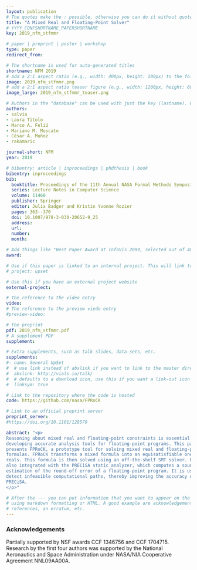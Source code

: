 ```yaml
---
layout: publication
# The quotes make the : possible, otherwise you can do it without quotes
title: "A Mixed Real and Floating-Point Solver"
# YYYY_CONFSHORTNAME_PAPERSHORTNAME
key: 2019_nfm_stfmmr

# paper | preprint | poster | workshop
type: paper
redirect_from:

# The shortname is used for auto-generated titles
shortname: NFM 2019
# add a 2:1 aspect ratio (e.g., width: 400px, height: 200px) to the folder /assets/images/papers/
image: 2019_nfm_stfmmr.png
# add a 2:1 aspect ratio teaser figure (e.g., width: 1200px, height: 600px) to the folder /assets/images/papers/
image_large: 2019_nfm_stfmmr_teaser.png

# Authors in the "database" can be used with just the key (lastname). Others can be written properly.
authors:
- salvia
- Laura Titolo
- Marco A. Feliú
- Mariano M. Moscato
- César A. Muñoz
- rakamaric

journal-short: NFM
year: 2019

# bibentry: article | inproceedings | phdthesis | book
bibentry: inproceedings
bib:
  booktitle: Proceedings of the 11th Annual NASA Formal Methods Symposium (NFM)
  series: Lecture Notes in Computer Science
  volume: 11460
  publisher: Springer
  editor: Julia Badger and Kristin Yvonne Rozier
  pages: 363--370
  doi: 10.1007/978-3-030-20652-9_25
  address:
  url:
  number:
  month:

# Add things like "Best Paper Award at InfoVis 2099, selected out of 4000 submissions"
award:

# Use if this paper is linked to an internal project. This will link to the project site
# project: upset

# Use this if you have an external project website
external-project:

# The reference to the video entry
video:
# The reference to the preview viedo entry
#preview-video:

# the preprint
pdf: 2019_nfm_stfmmr.pdf
# A supplement PDF
supplement: 

# Extra supplements, such as talk slides, data sets, etc.
supplements:
#- name: General UpSet
#  # use link instead of abslink if you want to link to the master directory
#  abslink: http://vials.io/talk/
#  # defaults to a download icon, use this if you want a link-out icon
#  linksym: true

# Link to the repository where the code is hosted
code: https://github.com/nasa/FPRoCK 

# Link to an official preprint server
preprint_server: 
#https://doi.org/10.1101/128579

abstract: "<p>
Reasoning about mixed real and floating-point constraints is essential for
developing accurate analysis tools for floating-point programs. This paper
presents FPRoCK, a prototype tool for solving mixed real and floating-point
formulas. FPRoCK transforms a mixed formula into an equisatisfiable one over the
reals. This formula is then solved using an off-the-shelf SMT solver. FPRoCK is
also integrated with the PRECiSA static analyzer, which computes a sound
estimation of the round-off error of a floating-point program. It is used to
detect infeasible computational paths, thereby improving the accuracy of
PRECiSA.
</p>"

# After the --- you can put information that you want to appear on the website
# using markdown formatting or HTML. A good example are acknowledgements, extra
# references, an erratum, etc.
---
```

### Acknowledgements

Partially supported by NSF awards CCF 1346756 and CCF 1704715.  Research by the
first four authors was supported by the National Aeronautics and Space
Administration under NASA/NIA Cooperative Agreement NNL09AA00A.


